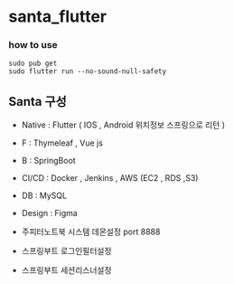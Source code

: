 # santa_flutter


### how to use
```
sudo pub get
sudo flutter run --no-sound-null-safety
```

## Santa 구성

- Native : Flutter ( IOS , Android 위치정보 스프링으로 리턴 ) 

- F :  Thymeleaf , Vue js 

- B : SpringBoot 

- CI/CD : Docker , Jenkins , AWS (EC2 , RDS ,S3)

- DB : MySQL

- Design : Figma 

- 주피터노트북 시스템 데몬설정 port 8888
- 스프링부트 로그인필터설정
- 스프링부트 세션리스너설정
